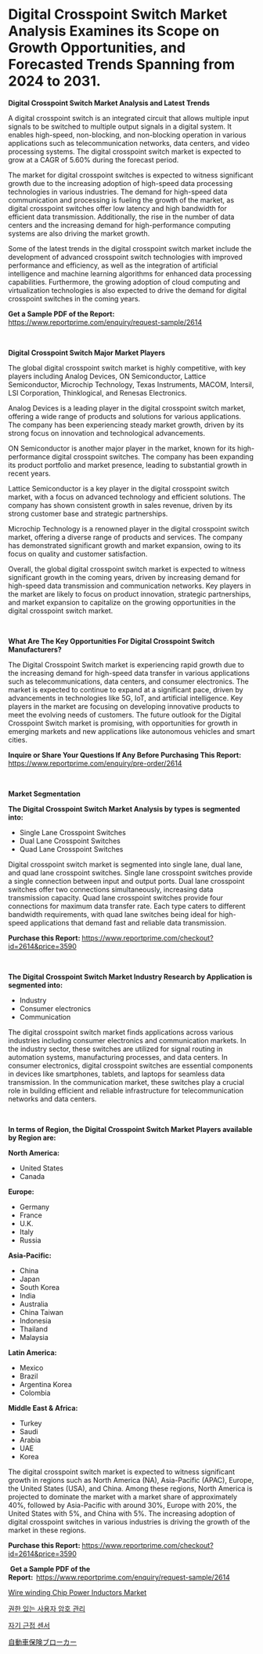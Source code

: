 <p><h1>Digital Crosspoint Switch Market Analysis Examines its Scope on Growth Opportunities, and Forecasted Trends Spanning from 2024 to 2031.</h1></p><p><strong>Digital Crosspoint Switch Market Analysis and Latest Trends</strong></p>
<p><p>A digital crosspoint switch is an integrated circuit that allows multiple input signals to be switched to multiple output signals in a digital system. It enables high-speed, non-blocking, and non-blocking operation in various applications such as telecommunication networks, data centers, and video processing systems. The digital crosspoint switch market is expected to grow at a CAGR of 5.60% during the forecast period.</p><p>The market for digital crosspoint switches is expected to witness significant growth due to the increasing adoption of high-speed data processing technologies in various industries. The demand for high-speed data communication and processing is fueling the growth of the market, as digital crosspoint switches offer low latency and high bandwidth for efficient data transmission. Additionally, the rise in the number of data centers and the increasing demand for high-performance computing systems are also driving the market growth.</p><p>Some of the latest trends in the digital crosspoint switch market include the development of advanced crosspoint switch technologies with improved performance and efficiency, as well as the integration of artificial intelligence and machine learning algorithms for enhanced data processing capabilities. Furthermore, the growing adoption of cloud computing and virtualization technologies is also expected to drive the demand for digital crosspoint switches in the coming years.</p></p>
<p><strong>Get a Sample PDF of the Report:&nbsp;</strong> <a href="https://www.reportprime.com/enquiry/request-sample/2614">https://www.reportprime.com/enquiry/request-sample/2614</a></p>
<p>&nbsp;</p>
<p><strong>Digital Crosspoint Switch Major Market Players</strong></p>
<p><p>The global digital crosspoint switch market is highly competitive, with key players including Analog Devices, ON Semiconductor, Lattice Semiconductor, Microchip Technology, Texas Instruments, MACOM, Intersil, LSI Corporation, Thinklogical, and Renesas Electronics.</p><p>Analog Devices is a leading player in the digital crosspoint switch market, offering a wide range of products and solutions for various applications. The company has been experiencing steady market growth, driven by its strong focus on innovation and technological advancements.</p><p>ON Semiconductor is another major player in the market, known for its high-performance digital crosspoint switches. The company has been expanding its product portfolio and market presence, leading to substantial growth in recent years.</p><p>Lattice Semiconductor is a key player in the digital crosspoint switch market, with a focus on advanced technology and efficient solutions. The company has shown consistent growth in sales revenue, driven by its strong customer base and strategic partnerships.</p><p>Microchip Technology is a renowned player in the digital crosspoint switch market, offering a diverse range of products and services. The company has demonstrated significant growth and market expansion, owing to its focus on quality and customer satisfaction.</p><p>Overall, the global digital crosspoint switch market is expected to witness significant growth in the coming years, driven by increasing demand for high-speed data transmission and communication networks. Key players in the market are likely to focus on product innovation, strategic partnerships, and market expansion to capitalize on the growing opportunities in the digital crosspoint switch market.</p></p>
<p>&nbsp;</p>
<p><strong>What Are The Key Opportunities For Digital Crosspoint Switch Manufacturers?</strong></p>
<p><p>The Digital Crosspoint Switch market is experiencing rapid growth due to the increasing demand for high-speed data transfer in various applications such as telecommunications, data centers, and consumer electronics. The market is expected to continue to expand at a significant pace, driven by advancements in technologies like 5G, IoT, and artificial intelligence. Key players in the market are focusing on developing innovative products to meet the evolving needs of customers. The future outlook for the Digital Crosspoint Switch market is promising, with opportunities for growth in emerging markets and new applications like autonomous vehicles and smart cities.</p></p>
<p><strong>Inquire or Share Your Questions If Any Before Purchasing This Report:</strong> <a href="https://www.reportprime.com/enquiry/pre-order/2614">https://www.reportprime.com/enquiry/pre-order/2614</a></p>
<p>&nbsp;</p>
<p><strong>Market Segmentation</strong></p>
<p><strong>The Digital Crosspoint Switch Market Analysis by types is segmented into:</strong></p>
<p><ul><li>Single Lane Crosspoint Switches</li><li>Dual Lane Crosspoint Switches</li><li>Quad Lane Crosspoint Switches</li></ul></p>
<p><p>Digital crosspoint switch market is segmented into single lane, dual lane, and quad lane crosspoint switches. Single lane crosspoint switches provide a single connection between input and output ports. Dual lane crosspoint switches offer two connections simultaneously, increasing data transmission capacity. Quad lane crosspoint switches provide four connections for maximum data transfer rate. Each type caters to different bandwidth requirements, with quad lane switches being ideal for high-speed applications that demand fast and reliable data transmission.</p></p>
<p><strong>Purchase this Report:&nbsp;</strong><a href="https://www.reportprime.com/checkout?id=2614&price=3590">https://www.reportprime.com/checkout?id=2614&price=3590</a></p>
<p>&nbsp;</p>
<p><strong>The Digital Crosspoint Switch Market Industry Research by Application is segmented into:</strong></p>
<p><ul><li>Industry</li><li>Consumer electronics</li><li>Communication</li></ul></p>
<p><p>The digital crosspoint switch market finds applications across various industries including consumer electronics and communication markets. In the industry sector, these switches are utilized for signal routing in automation systems, manufacturing processes, and data centers. In consumer electronics, digital crosspoint switches are essential components in devices like smartphones, tablets, and laptops for seamless data transmission. In the communication market, these switches play a crucial role in building efficient and reliable infrastructure for telecommunication networks and data centers.</p></p>
<p>&nbsp;</p>
<p><strong>In terms of Region, the Digital Crosspoint Switch Market Players available by Region are:</strong></p>
<p>
    <p> <strong> North America: </strong>
        <ul>
            <li>United States</li>
            <li>Canada</li>
        </ul>
        </p> 
    <p> <strong> Europe: </strong>
        <ul>
            <li>Germany</li>
            <li>France</li>
            <li>U.K.</li>
            <li>Italy</li>
            <li>Russia</li>
        </ul>
        </p> 
    <p> <strong> Asia-Pacific: </strong>
        <ul>
            <li>China</li>
            <li>Japan</li>
            <li>South Korea</li>
            <li>India</li>
            <li>Australia</li>
            <li>China Taiwan</li>
            <li>Indonesia</li>
            <li>Thailand</li>
            <li>Malaysia</li>
        </ul>
        </p> 
    <p> <strong> Latin America: </strong>
        <ul>
            <li>Mexico</li>
            <li>Brazil</li>
            <li>Argentina Korea</li>
            <li>Colombia</li>
        </ul>
        </p> 
    <p> <strong> Middle East & Africa: </strong>
        <ul>
            <li>Turkey</li>
            <li>Saudi</li>
            <li>Arabia</li>
            <li>UAE</li>
            <li>Korea</li>
        </ul>
    </p>
    </p>
<p><p>The digital crosspoint switch market is expected to witness significant growth in regions such as North America (NA), Asia-Pacific (APAC), Europe, the United States (USA), and China. Among these regions, North America is projected to dominate the market with a market share of approximately 40%, followed by Asia-Pacific with around 30%, Europe with 20%, the United States with 5%, and China with 5%. The increasing adoption of digital crosspoint switches in various industries is driving the growth of the market in these regions.</p></p>
<p><strong>Purchase this Report: </strong><a href="https://www.reportprime.com/checkout?id=2614&price=3590">https://www.reportprime.com/checkout?id=2614&price=3590</a></p>
<p>&nbsp;<strong>Get a Sample PDF of the Report:&nbsp;&nbsp;</strong><a href="https://www.reportprime.com/enquiry/request-sample/2614">https://www.reportprime.com/enquiry/request-sample/2614</a></p>
<p><strong></strong></p>
<p><p><a href="https://medium.com/@chiragreportprime1/wire-winding-chip-power-inductors-market-analysis-its-cagr-market-segmentation-and-global-be3d17f29a04">Wire winding Chip Power Inductors Market</a></p><p><a href="https://github.com/fernandotryO5lson96765/Market-Research-Report-List-1/blob/main/979379611174.md">권한 있는 사용자 암호 관리</a></p><p><a href="https://github.com/CliftonFisher9067/Market-Research-Report-List-1/blob/main/165406511173.md">자기 근접 센서</a></p><p><a href="https://github.com/EmoryYundt1935/Market-Research-Report-List-1/blob/main/451845311965.md">自動車保険ブローカー</a></p></p>